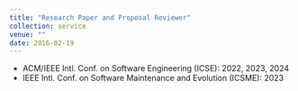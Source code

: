 ```yaml
---
title: "Research Paper and Proposal Reviewer"
collection: service
venue: ""
date: 2016-02-19
---
```


* ACM/IEEE Intl. Conf. on Software Engineering (ICSE): 2022, 2023, 2024
* IEEE Intl. Conf. on Software Maintenance and Evolution (ICSME): 2023

